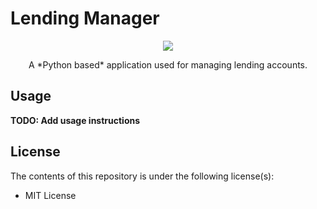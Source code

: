 # Lending Manager
<p align="center">
<img align="center" src="http://static.wixstatic.com/media/3b2cd8_a1d22c90a1aa49d0a3f3064e8eed22f8~mv2.jpg">
</p>

<div align="center">A *Python based* application used for managing lending accounts.</div>

## Usage

**TODO: Add usage instructions**

## License

The contents of this repository is under the following license(s):

- MIT License